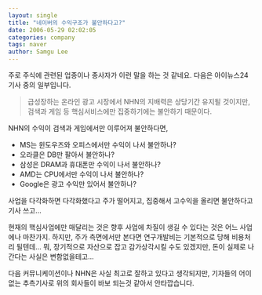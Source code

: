 ```yaml
---
layout: single
title: "네이버의 수익구조가 불안하다고?"
date: 2006-05-29 02:02:05
categories: company
tags: naver
author: Samgu Lee
---
```


주로 주식에 관련된 업종이나 종사자가 이런 말을 하는 것 같네요. 다음은 아이뉴스24 기사 중의 일부입니다.

> 급성장하는 온라인 광고 시장에서 NHN의 지배력은 상당기간 유지될 것이지만, 검색과 게임 등 핵심서비스에만 집중하기에는 불안하기 때문이다.

NHN의 수익이 검색과 게임에서만 이루어져 불안하다면,

- MS는 윈도우즈와 오피스에서만 수익이 나서 불안하나?
- 오라클은 DB만 팔아서 불안하나?
- 삼성은 DRAM과 휴대폰만 수익이 나서 불안하나?
- AMD는 CPU에서만 수익이 나서 불안하나?
- Google은 광고 수익만 있어서 불안하나?

사업을 다각화하면 다각화했다고 주가 떨어지고, 집중해서 고수익을 올리면 불안하다고 기사 쓰고...

현재의 핵심사업에만 매달리는 것은 향후 사업에 차질이 생길 수 있다는 것은 어느 사업에나 마찬가지. 하지만, 주가 측면에서만 본다면 연구개발비는 기본적으로 당해 비용처리 될텐데... 뭐, 장기적으로 자산으로 잡고 감가상각시킬 수도 있겠지만, 돈이 실제로 나간다는 사실은 변함없을테고...

다음 커뮤니케이션이나 NHN은 사실 최고로 잘하고 있다고 생각되지만, 기자들의 어이없는 추측기사로 위의 회사들이 바보 되는것 같아서 안타깝습니다.
